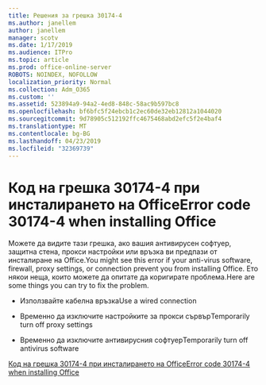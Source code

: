 ```yaml
---
title: Решения за грешка 30174-4
ms.author: janellem
author: janellem
manager: scotv
ms.date: 1/17/2019
ms.audience: ITPro
ms.topic: article
ms.prod: office-online-server
ROBOTS: NOINDEX, NOFOLLOW
localization_priority: Normal
ms.collection: Adm_O365
ms.custom: ''
ms.assetid: 523894a9-94a2-4ed8-848c-58ac9b597bc8
ms.openlocfilehash: bf6bfc5f24ebcb1c2ec60de32eb12812a1044020
ms.sourcegitcommit: 9d78905c512192ffc4675468abd2efc5f2e4baf4
ms.translationtype: MT
ms.contentlocale: bg-BG
ms.lasthandoff: 04/23/2019
ms.locfileid: "32369739"
---
```

# <a name="error-code-30174-4-when-installing-office"></a><span data-ttu-id="52c7e-102">Код на грешка 30174-4 при инсталирането на Office</span><span class="sxs-lookup"><span data-stu-id="52c7e-102">Error code 30174-4 when installing Office</span></span>

<span data-ttu-id="52c7e-103">Можете да видите тази грешка, ако вашия антивирусен софтуер, защитна стена, прокси настройки или връзка ви предпази от инсталиране на Office.</span><span class="sxs-lookup"><span data-stu-id="52c7e-103">You might see this error if your anti-virus software, firewall, proxy settings, or connection prevent you from installing Office.</span></span> <span data-ttu-id="52c7e-104">Ето някои неща, които можете да опитате да коригирате проблема.</span><span class="sxs-lookup"><span data-stu-id="52c7e-104">Here are some things you can try to fix the problem.</span></span>
  
- <span data-ttu-id="52c7e-105">Използвайте кабелна връзка</span><span class="sxs-lookup"><span data-stu-id="52c7e-105">Use a wired connection</span></span>
    
- <span data-ttu-id="52c7e-106">Временно да изключите настройките за прокси сървър</span><span class="sxs-lookup"><span data-stu-id="52c7e-106">Temporarily turn off proxy settings</span></span>
    
- <span data-ttu-id="52c7e-107">Временно да изключите антивирусния софтуер</span><span class="sxs-lookup"><span data-stu-id="52c7e-107">Temporarily turn off antivirus software</span></span>
    
[<span data-ttu-id="52c7e-108">Код на грешка 30174-4 при инсталирането на Office</span><span class="sxs-lookup"><span data-stu-id="52c7e-108">Error code 30174-4 when installing Office</span></span>](https://support.office.com/article/5d5551db-266f-47b3-93fc-d51c2e8f4c0b?wt.mc_id=Alchemy_ClientDIA)
  

